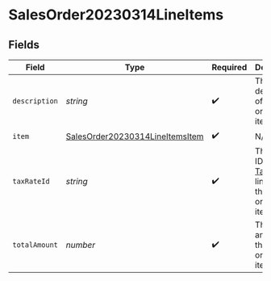 # SalesOrder20230314LineItems


## Fields

| Field                                                                                         | Type                                                                                          | Required                                                                                      | Description                                                                                   |
| --------------------------------------------------------------------------------------------- | --------------------------------------------------------------------------------------------- | --------------------------------------------------------------------------------------------- | --------------------------------------------------------------------------------------------- |
| `description`                                                                                 | *string*                                                                                      | :heavy_check_mark:                                                                            | The description of the sales order line item.                                                 |
| `item`                                                                                        | [SalesOrder20230314LineItemsItem](../../models/shared/salesorder20230314lineitemsitem.md)     | :heavy_check_mark:                                                                            | N/A                                                                                           |
| `taxRateId`                                                                                   | *string*                                                                                      | :heavy_check_mark:                                                                            | The Rutter ID of the [Tax Rate](/rest/version/tax-rates) linked to the sales order line item. |
| `totalAmount`                                                                                 | *number*                                                                                      | :heavy_check_mark:                                                                            | The total amount of the sales order line item.                                                |